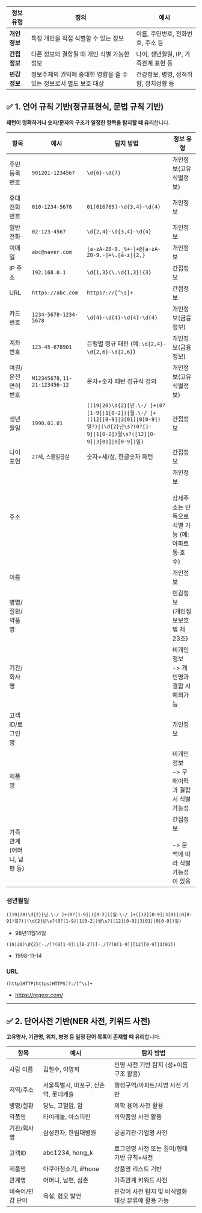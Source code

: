 | 정보 유형    | 정의                                     | 예시                      |
| -------- | -------------------------------------- | ----------------------- |
| **개인정보** | 특정 개인을 직접 식별할 수 있는 정보                  | 이름, 주민번호, 전화번호, 주소 등    |
| **간접정보** | 다른 정보와 결합될 때 개인 식별 가능한 정보              | 나이, 생년월일, IP, 가족관계 표현 등 |
| **민감정보** | 정보주체의 권익에 중대한 영향을 줄 수 있는 정보로서 별도 보호 대상 | 건강정보, 병명, 성적취향, 정치성향 등  |

## ✅ 1. 언어 규칙 기반(정규표현식, 문법 규칙 기반)

**패턴이 명확하거나 숫자/문자의 구조가 일정한 항목을 탐지할 때 유리**합니다.

| 항목              | 예시                             | 탐지 방법                                                                                                                                         | 정보 유형                                      |
| --------------- | ------------------------------ | --------------------------------------------------------------------------------------------------------------------------------------------- | ------------------------------------------ |
| 주민등록번호          | `901201-1234567`               | `\d{6}-\d{7}`                                                                                                                                 | 개인정보(고유식별정보)                               |
| 휴대전화번호          | `010-1234-5678`                | `01[016789]-\d{3,4}-\d{4}`                                                                                                                    | 개인정보                                       |
| 일반전화            | `02-123-4567`                  | `\d{2,4}-\d{3,4}-\d{4}`                                                                                                                       | 개인정보                                       |
| 이메일             | `abc@naver.com`                | `[a-zA-Z0-9._%+-]+@[a-zA-Z0-9.-]+\.[a-z]{2,}`                                                                                                 | 개인정보                                       |
| IP 주소           | `192.168.0.1`                  | `\d{1,3}(\.\d{1,3}){3}`                                                                                                                       | 간접정보                                       |
| URL             | `https://abc.com`              | `https?://[^\s]+`                                                                                                                             | 간접정보                                       |
| 카드번호            | `1234-5678-1234-5678`          | `\d{4}-\d{4}-\d{4}-\d{4}`                                                                                                                     | 개인정보(금융정보)                                 |
| 계좌번호            | `123-45-678901`                | 은행별 정규 패턴 (예: `\d{2,4}-\d{2,6}-\d{2,6}`)                                                                                                      | 개인정보(금융정보)                                 |
| 여권/운전면허번호       | `M12345678`, `11-21-123456-12` | 문자+숫자 패턴 정규식 정의                                                                                                                               | 개인정보(고유식별정보)                               |
| 생년월일            | `1990.01.01`                   | `((19\|20)\d{2}[년.\-/ ]+(0?[1-9]\|1[0-2])[월.\-/ ]+([12][0-9]\|3[01]\|0[0-9])일?)\|(\d{2}년\s?(0?[1-9]\|1[0-2])월\s?([12][0-9]\|3[01]\|0[0-9])일)` | 간접정보                                       |
| 나이 표현           | `27세`, `스물일곱살`                 | 숫자+세/살, 한글숫자 패턴                                                                                                                               | 간접정보                                       |
| 주소              |                                |                                                                                                                                               | 개인정보<br><br>상세주소는 단독으로 식별 가능 (예: 아파트 동·호수) |
| 이름              |                                |                                                                                                                                               | 개인정보                                       |
| 병명/질환/약품명       |                                |                                                                                                                                               | 민감정보<br>(개인정보보호법 제23조)                     |
| 기관/회사명          |                                |                                                                                                                                               | 비개인정보<br>-> 개인명과 결합 시 예외가능                 |
| 고객ID/로그인명       |                                |                                                                                                                                               | 개인정보                                       |
| 제품명             |                                |                                                                                                                                               | 비개인정보<br>-> 구매이력과 결합시 식별가능성                |
| 가족관계(어머니, 남편 등) |                                |                                                                                                                                               | 간접정보<br><br>-> 문맥에 따라 식별 가능성이 있음<br>       |



### 생년월일

```
((19|20)\d{2}[년.\-/ ]+(0?[1-9]|1[0-2])[월.\-/ ]+([12][0-9]|3[01]|0[0-9])일?)|(\d{2}년\s?(0?[1-9]|1[0-2])월\s?([12][0-9]|3[01]|0[0-9])일)
```
- 98년11월14일

```
(19|20)\d{2}[-./]?(0[1-9]|1[0-2])[-./]?(0[1-9]|[12][0-9]|3[01])
```
- 1998-11-14

### URL

```
(http|HTTP|https|HTTPS)?:/[^\s]+
```
- https://regexr.com/


---
## ✅ 2. 단어사전 기반(NER 사전, 키워드 사전)

**고유명사, 기관명, 위치, 병명 등 일정 단어 목록이 존재할 때 유리**합니다.

| 항목        | 예시                    | 탐지 방법                         |
| --------- | --------------------- | ----------------------------- |
| 사람 이름     | 김철수, 이영희              | 인명 사전 기반 탐지 (성+이름 구조 활용)      |
| 지역/주소     | 서울특별시, 마포구, 신촌역, 롯데캐슬 | 행정구역/아파트/지명 사전 기반             |
| 병명/질환     | 당뇨, 고혈압, 암            | 의학 용어 사전 활용                   |
| 약품명       | 타이레놀, 아스피린            | 의약품명 사전 활용                    |
| 기관/회사명    | 삼성전자, 한림대병원           | 공공기관·기업명 사전                   |
| 고객ID      | abc1234, hong_k       | 로그인명 사전 또는 길이/형태 기반 규칙+사전     |
| 제품명       | 아쿠아청소기, iPhone        | 상품명 리스트 기반                    |
| 관계명       | 어머니, 남편, 삼촌           | 가족관계 키워드 사전                   |
| 비속어/민감 단어 | 욕설, 혐오 발언             | 민감어 사전 탐지 및 비식별화 대상 분류에 활용 가능 |
